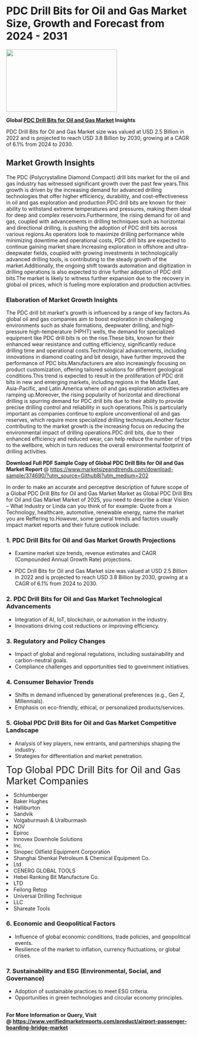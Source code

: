 <H1>PDC Drill Bits for Oil and Gas Market Size, Growth and Forecast from 2024 - 2031</H1><img class="aligncenter size-medium wp-image-584254" src="https://thirdeyenews.in/wp-content/uploads/2024/09/Global-Market-Research-300x168.jpeg" alt="" width="300" height="168" /><p><strong>Global&nbsp;<a href="https://www.marketsizeandtrends.com/download-sample/374690/?utm_source=Github8j?utm_medium=202">PDC Drill Bits for Oil and Gas Market</a> Insights</strong></p><p>PDC Drill Bits for Oil and Gas Market size was valued at USD 2.5 Billion in 2022 and is projected to reach USD 3.8 Billion by 2030, growing at a CAGR of 6.1% from 2024 to 2030.</p><p><h2>Market Growth Insights</h2> The PDC (Polycrystalline Diamond Compact) drill bits market for the oil and gas industry has witnessed significant growth over the past few years.This growth is driven by the increasing demand for advanced drilling technologies that offer higher efficiency, durability, and cost-effectiveness in oil and gas exploration and production.PDC drill bits are known for their ability to withstand extreme temperatures and pressures, making them ideal for deep and complex reservoirs.Furthermore, the rising demand for oil and gas, coupled with advancements in drilling techniques such as horizontal and directional drilling, is pushing the adoption of PDC drill bits across various regions.As operators look to maximize drilling performance while minimizing downtime and operational costs, PDC drill bits are expected to continue gaining market share.Increasing exploration in offshore and ultra-deepwater fields, coupled with growing investments in technologically advanced drilling tools, is contributing to the steady growth of the market.Additionally, the ongoing shift towards automation and digitization in drilling operations is also expected to drive further adoption of PDC drill bits.The market is likely to witness further expansion due to the recovery in global oil prices, which is fueling more exploration and production activities.<h3>Elaboration of Market Growth Insights</h3> The PDC drill bit market's growth is influenced by a range of key factors.As global oil and gas companies aim to boost exploration in challenging environments such as shale formations, deepwater drilling, and high-pressure high-temperature (HPHT) wells, the demand for specialized equipment like PDC drill bits is on the rise.These bits, known for their enhanced wear resistance and cutting efficiency, significantly reduce drilling time and operational costs.Technological advancements, including innovations in diamond coating and bit design, have further improved the performance of PDC bits.Manufacturers are also increasingly focusing on product customization, offering tailored solutions for different geological conditions.This trend is expected to result in the proliferation of PDC drill bits in new and emerging markets, including regions in the Middle East, Asia-Pacific, and Latin America where oil and gas exploration activities are ramping up.Moreover, the rising popularity of horizontal and directional drilling is spurring demand for PDC drill bits due to their ability to provide precise drilling control and reliability in such operations.This is particularly important as companies continue to explore unconventional oil and gas reserves, which require more specialized drilling techniques.Another factor contributing to the market growth is the increasing focus on reducing the environmental impact of drilling operations.PDC drill bits, due to their enhanced efficiency and reduced wear, can help reduce the number of trips to the wellbore, which in turn reduces the overall environmental footprint of drilling activities.<p><span class=""><strong>Download Full PDF Sample Copy of Global PDC Drill Bits for Oil and Gas Market Report</strong> @ <a href="https://www.marketsizeandtrends.com/download-sample/374690/?utm_source=Github8j?utm_medium=202" target="_blank">https://www.marketsizeandtrends.com/download-sample/374690/?utm_source=Github8j?utm_medium=202</a></span></p><p>In order to make an accurate and perceptive description of future scope of a Global&nbsp;PDC Drill Bits for Oil and Gas Market Market as Global&nbsp;PDC Drill Bits for Oil and Gas Market Market of 2025, you need to describe a clear Vision &ndash; What Industry or Linda can you think of for example: Quote from a Technology, healthcare, automotive, renewable energy, name the market you are Reffering to.However, some general trends and factors usually impact market reports and their future outlook include:</p><h3>1.&nbsp;<strong>PDC Drill Bits for Oil and Gas Market Growth Projections</strong></h3><ul><li>Examine market size trends, revenue estimates and CAGR (Compounded Annual Growth Rate) projections.</li><li><p>PDC Drill Bits for Oil and Gas Market size was valued at USD 2.5 Billion in 2022 and is projected to reach USD 3.8 Billion by 2030, growing at a CAGR of 6.1% from 2024 to 2030.</p></li></ul><h3>2.&nbsp;<strong>PDC Drill Bits for Oil and Gas Market Technological Advancements</strong></h3><ul><li>Integration of AI, IoT, blockchain, or automation in the industry.</li><li>Innovations driving cost reductions or improving efficiency.</li></ul><h3>3.&nbsp;<strong>Regulatory and Policy Changes</strong></h3><ul><li>Impact of global and regional regulations, including sustainability and carbon-neutral goals.</li><li>Compliance challenges and opportunities tied to government initiatives.</li></ul><h3>4.&nbsp;<strong>Consumer Behavior Trends</strong></h3><ul><li>Shifts in demand influenced by generational preferences (e.g., Gen Z, Millennials).</li><li>Emphasis on eco-friendly, ethical, or personalized products/services.</li></ul><h3>5.&nbsp;<strong>Global PDC Drill Bits for Oil and Gas Market Competitive Landscape</strong></h3><ul><li>Analysis of key players, new entrants, and partnerships shaping the industry.</li><li>Strategies for differentiation and market penetration.</li></ul><p data-pm-slice="1 1 []"><span style="color: inherit; font-family: inherit; font-size: 25px;">Top Global PDC Drill Bits for Oil and Gas Market Companies</span></p><div class="" data-test-id=""><p><li>Schlumberger</li><li> Baker Hughes</li><li> Halliburton</li><li> Sandvik</li><li> Volgaburmash & Uralburmash</li><li> NOV</li><li> Epiroc</li><li> Innovex Downhole Solutions</li><li> Inc.</li><li> Sinopec Oilfield Equipment Corporation</li><li> Shanghai Shenkai Petroleum & Chemical Equipment Co.</li><li> Ltd</li><li> CENERG GLOBAL TOOLS</li><li> Hebei Ranking Bit Manufacture Co.</li><li>LTD</li><li> Feilong Retop</li><li> Universal Drilling Technique</li><li> LLC</li><li> Shareate Tools</li></p></div><h3>6.&nbsp;<strong>Economic and Geopolitical Factors</strong></h3><ul><li>Influence of global economic conditions, trade policies, and geopolitical events.</li><li>Resilience of the market to inflation, currency fluctuations, or global crises.</li></ul><h3>7.&nbsp;<strong>Sustainability and ESG (Environmental, Social, and Governance)</strong></h3><ul><li>Adoption of sustainable practices to meet ESG criteria.</li><li>Opportunities in green technologies and circular economy principles.</li></ul><h2><strong style="font-size: 14px;">For More Information or Query, Visit @&nbsp;</strong><a style="background-color: #ffffff; font-size: 14px;" href="https://www.marketsizeandtrends.com/report/pdc-drill-bits-for-oil-and-gas-market/" target="_blank">https://www.verifiedmarketreports.com/product/airport-passenger-boarding-bridge-market</a></h2>